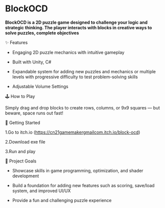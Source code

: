 # BlockOCD
**BlockOCD is a 2D puzzle game designed to challenge your logic and strategic thinking. The player interacts with blocks in creative ways to solve puzzles, complete objectives**

✨ Features

- Engaging 2D puzzle mechanics with intuitive gameplay

- Built with Unity, C#

- Expandable system for adding new puzzles and mechanics or multiple levels with progressive difficulty to test problem-solving skills

- Adjustable Volume Settings

🕹️ How to Play

Simply drag and drop blocks to create rows, columns, or 9x9 squares — but beware, space runs out fast!

🚀 Getting Started

1.Go to itch.io (https://cn21gamemakergmailcom.itch.io/block-ocd)

2.Download exe file

3.Run and play

🎯 Project Goals

- Showcase skills in game programming, optimization, and shader development

- Build a foundation for adding new features such as scoring, save/load system, and improved UI/UX

- Provide a fun and challenging puzzle experience
